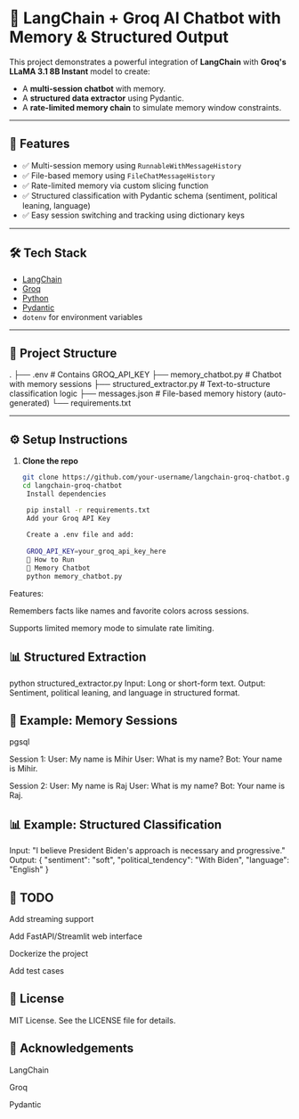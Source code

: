 
# 🧠 LangChain + Groq AI Chatbot with Memory & Structured Output

This project demonstrates a powerful integration of **LangChain** with **Groq's LLaMA 3.1 8B Instant** model to create:

- A **multi-session chatbot** with memory.
- A **structured data extractor** using Pydantic.
- A **rate-limited memory chain** to simulate memory window constraints.

---

## 🚀 Features

- ✅ Multi-session memory using `RunnableWithMessageHistory`
- ✅ File-based memory using `FileChatMessageHistory`
- ✅ Rate-limited memory via custom slicing function
- ✅ Structured classification with Pydantic schema (sentiment, political leaning, language)
- ✅ Easy session switching and tracking using dictionary keys

---

## 🛠️ Tech Stack

- [LangChain](https://www.langchain.com/)
- [Groq](https://console.groq.com/)
- [Python](https://www.python.org/)
- [Pydantic](https://docs.pydantic.dev/)
- `dotenv` for environment variables

---

## 📁 Project Structure

.
├── .env # Contains GROQ_API_KEY
├── memory_chatbot.py # Chatbot with memory sessions
├── structured_extractor.py # Text-to-structure classification logic
├── messages.json # File-based memory history (auto-generated)
└── requirements.txt



---

## ⚙️ Setup Instructions

1. **Clone the repo**

   ```bash
   git clone https://github.com/your-username/langchain-groq-chatbot.git
   cd langchain-groq-chatbot
    Install dependencies

    pip install -r requirements.txt
    Add your Groq API Key
    
    Create a .env file and add:
    
    GROQ_API_KEY=your_groq_api_key_here
    🧪 How to Run
    🧠 Memory Chatbot
    python memory_chatbot.py
Features:

Remembers facts like names and favorite colors across sessions.

Supports limited memory mode to simulate rate limiting.

## 📊 Structured Extraction

python structured_extractor.py
Input: Long or short-form text.
Output: Sentiment, political leaning, and language in structured format.

## 💬 Example: Memory Sessions
pgsql

Session 1:
User: My name is Mihir
User: What is my name?
Bot: Your name is Mihir.

Session 2:
User: My name is Raj
User: What is my name?
Bot: Your name is Raj.

## 📊 Example: Structured Classification
Input: "I believe President Biden's approach is necessary and progressive."
Output:
{
  "sentiment": "soft",
  "political_tendency": "With Biden",
  "language": "English"
}
## 📌 TODO
 Add streaming support

 Add FastAPI/Streamlit web interface

 Dockerize the project

 Add test cases

## 📄 License
MIT License. See the LICENSE file for details.

## 🙌 Acknowledgements

LangChain

Groq

Pydantic



